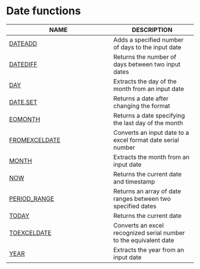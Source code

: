 # Date functions



<table><thead><tr><th width="264">NAME</th><th>DESCRIPTION</th></tr></thead><tbody><tr><td><a href="dateadd.md">DATEADD</a></td><td>Adds a specified number of days to the input date</td></tr><tr><td><a href="datediff.md">DATEDIFF</a></td><td>Returns the number of days between two input dates</td></tr><tr><td><a href="day.md">DAY</a></td><td>Extracts the day of the month from an input date</td></tr><tr><td><a href="date.set.md">DATE.SET</a></td><td>Returns a date after changing the format</td></tr><tr><td><a href="eomonth.md">EOMONTH</a></td><td>Returns a date specifying the last day of the month</td></tr><tr><td><a href="fromexceldate.md">FROMEXCELDATE</a></td><td>Converts an input date to a excel format date serial number</td></tr><tr><td><a href="month.md">MONTH</a></td><td>Extracts the month from an input date</td></tr><tr><td><a href="now.md">NOW</a></td><td>Returns the current date and timestamp</td></tr><tr><td><a href="period_range.md">PERIOD_RANGE</a></td><td>Returns an array of date ranges between two specified dates</td></tr><tr><td><a href="today.md">TODAY</a></td><td>Returns the current date</td></tr><tr><td><a href="toexceldate.md">TOEXCELDATE </a></td><td>Converts an excel recognized serial number to the equivalent date</td></tr><tr><td><a href="year.md">YEAR</a></td><td>Extracts the year from an input date</td></tr></tbody></table>

